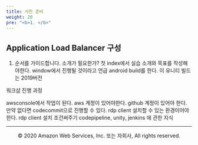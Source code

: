 ```yaml
---
title: 사전 준비
weight: 20
pre: "<b>1. </b>"
---
```


## Application Load Balancer 구성
1. 순서를 가이드합니다.
소개가 필요한가?
첫 index에서 실습 소개와 목표를 작성해야한다.
window에서 진행될 것이라고 언급 android build를 한다.
이 유니티 빌드는 2019버전

워크샵 진행 과정

awsconsole에서 작업이 된다. aws 계정이 있어야한다. 
github 계정이 있어야 한다. 만약 없다면 codecommit으로 진행할 수 있다.
rdp client 설치할 수 있는 환경이어야한다. rdp client 설치 조건써주기
codepipeline, unity, jenkins 에 관한 지식

---
<p align="center">
© 2020 Amazon Web Services, Inc. 또는 자회사, All rights reserved.
</p>
